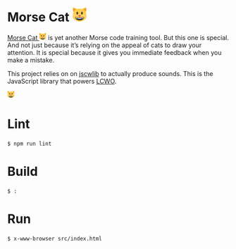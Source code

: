 # Morse Cat <img src="src/cat.svg" height="32">

[Morse Cat <img src="src/cat.svg" height="16">](https://morse.cat) is yet another Morse code training tool.
But this one is special.
And not just because it’s relying on the appeal of cats to draw your attention.
It is special because it gives you immediate feedback when you make a mistake.

This project relies on on [jscwlib](https://fkurz.net/ham/jscwlib.html) to actually produce sounds.
This is the JavaScript library that powers [LCWO](https://lcwo.net/).

<img src="src/cat.svg" height="16">

# Lint

```
$ npm run lint
```

# Build

```
$ :
```

# Run

```
$ x-www-browser src/index.html
```
